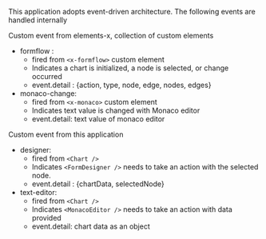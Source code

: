 This application adopts event-driven architecture.
The following events are handled internally

Custom event from elements-x, collection of custom elements
  * formflow : 
    - fired from `<x-formflow>` custom element
    - Indicates a chart is initialized, a node is selected, or change occurred
    - event.detail : {action, type, node, edge, nodes, edges}
  * monaco-change: 
    - fired from `<x-monaco>` custom element
    - Indicates text value is changed with Monaco editor
    - event.detail: text value of monaco editor

Custom event from this application
  * designer: 
    - fired from `<Chart />`
    - Indicates `<FormDesigner />` needs to take an action with the selected node.
    - event.detail : {chartData, selectedNode}
  * text-editor: 
    - fired from `<Chart />`
    - Indicates `<MonacoEditor />` needs to take an action with data provided
    - event.detail: chart data as an object